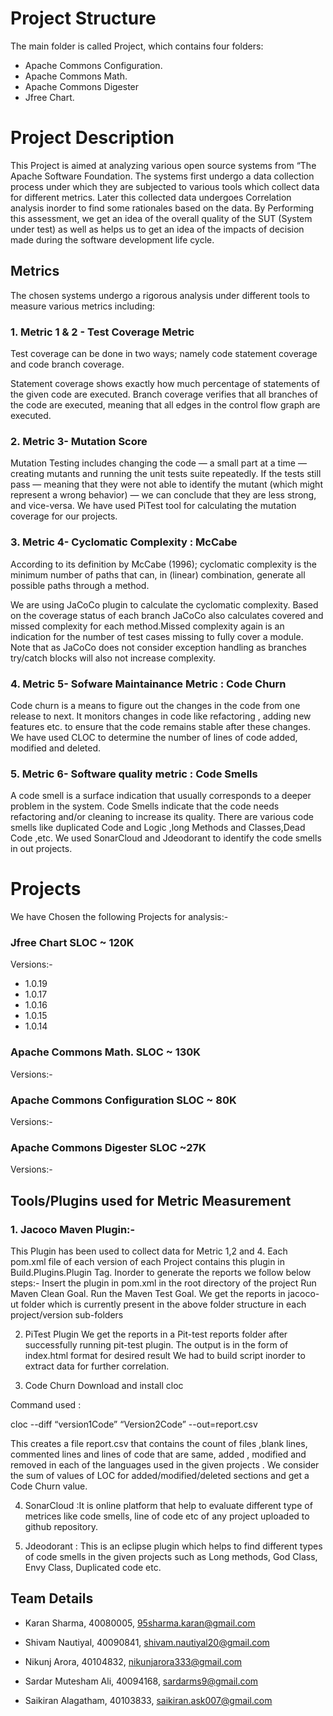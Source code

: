 # Project Structure

The main folder is called Project, which contains four folders:

* Apache Commons Configuration.
* Apache Commons Math.
* Apache Commons Digester
* Jfree Chart.


# Project Description

This Project is aimed at analyzing various open source systems from “The Apache Software Foundation. The systems first undergo a data collection process under which they are subjected to various tools which collect data for different metrics. Later this collected data undergoes Correlation analysis inorder to find some rationales based on the data. By Performing this assessment, we get an idea of the overall quality of the SUT (System under test) as well as helps us to get an idea of the impacts of decision made during the software development life cycle.

## Metrics

The chosen systems undergo a rigorous analysis under different tools to measure various metrics including:

### 1. Metric 1 & 2 - Test Coverage Metric

Test coverage can be done in two ways; namely code statement coverage and code branch coverage.

Statement coverage shows exactly how much percentage of statements of the given code are executed.
Branch coverage verifies that all branches of the code are executed, meaning that all edges in the control flow graph are executed.

### 2. Metric 3- Mutation Score

Mutation Testing includes changing the code — a small part at a time — creating mutants and running the unit tests suite repeatedly.
If the tests still pass — meaning that they were not able to identify the mutant (which might represent a wrong behavior) — we can conclude that they are less strong, and vice-versa.
We have used PiTest tool for calculating the mutation coverage for our projects.

### 3. Metric 4- Cyclomatic Complexity : McCabe

According to its definition by McCabe (1996); cyclomatic complexity is the minimum number of paths that can, in (linear) combination, generate all possible paths through a method.

We are using JaCoCo plugin to calculate the cyclomatic complexity.
Based on the coverage status of each branch JaCoCo also calculates covered and missed complexity for each method.Missed complexity again is an indication for the number of test cases missing to fully cover a module. Note that as JaCoCo does not consider exception handling as branches try/catch blocks will also not increase complexity.

### 4. Metric 5- Sofware Maintainance Metric : Code Churn

Code churn is a means to figure out the changes in the code from one release to next.
It monitors changes in code like refactoring , adding new features etc. to ensure that the code remains stable after these changes.
We have used CLOC to determine the number of lines of code added, modified and deleted.

### 5. Metric 6- Software quality metric : Code Smells

A code smell is a surface indication that usually corresponds to a deeper problem in the system.
Code Smells indicate that the code needs refactoring and/or cleaning to increase its quality.
There are various code smells like duplicated Code and Logic ,long Methods and Classes,Dead Code ,etc.
We used SonarCloud and Jdeodorant to identify the code smells in out projects.


# Projects

We have Chosen the following Projects for analysis:-

### Jfree Chart                   SLOC ~ 120K
Versions:-
* 1.0.19
* 1.0.17
* 1.0.16
* 1.0.15
* 1.0.14

### Apache Commons Math.            SLOC ~ 130K
Versions:-


### Apache Commons Configuration         SLOC ~ 80K
Versions:-

### Apache Commons Digester             SLOC ~27K
Versions:-


## Tools/Plugins used for Metric Measurement

### 1. Jacoco Maven Plugin:-

This Plugin has been used to collect data for Metric 1,2 and 4.
Each pom.xml file of each version of each Project contains this plugin in Build.Plugins.Plugin Tag.
Inorder to generate the reports we follow below steps:-
Insert the plugin in pom.xml in the root directory of the project
Run Maven Clean Goal.
Run the Maven Test Goal.
We get the reports in jacoco-ut folder which is currently present in the above folder structure in each project/version sub-folders

2. PiTest Plugin
We get the reports in a Pit-test reports folder after successfully running pit-test plugin.
The output is in the form of index.html format for desired result We had to build script inorder to extract data for further correlation.

3. Code Churn
Download and install cloc

Command used :

cloc --diff “version1Code” “Version2Code” --out=report.csv  

This creates a file report.csv that contains the count of files ,blank lines, commented lines and lines of code that are same, added , modified and removed in each of the languages used in the given projects .
We consider the sum of values of LOC for added/modified/deleted sections and get a Code Churn value.

4. SonarCloud :It is online platform that help to evaluate different type of metrices like code smells, line of code etc of any project uploaded to github repository.


5. Jdeodorant :
This is an eclipse plugin which helps to find different types of code smells in the given projects such as Long methods, God Class, Envy Class, Duplicated code etc.


## Team Details

* Karan Sharma,         40080005, 95sharma.karan@gmail.com

* Shivam Nautiyal,      40090841, shivam.nautiyal20@gmail.com

* Nikunj Arora,         40104832, nikunjarora333@gmail.com

* Sardar Mutesham Ali,  40094168, sardarms9@gmail.com

* Saikiran Alagatham,   40103833, saikiran.ask007@gmail.com
